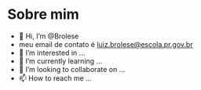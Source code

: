 # Sobre mim
- 👋 Hi, I’m @Brolese
- meu email de contato é luiz.brolese@escola.pr.gov.br
- 👀 I’m interested in ...
- 🌱 I’m currently learning ...
- 💞️ I’m looking to collaborate on ...
- 📫 How to reach me ...

<!---
Brolese/Brolese is a ✨ special ✨ repository because its `README.md` (this file) appears on your GitHub profile.
You can click the Preview link to take a look at your changes.
--->
